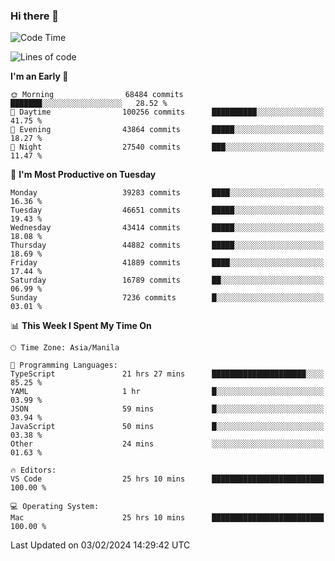 ### Hi there 👋

<!--START_SECTION:waka-->
![Code Time](http://img.shields.io/badge/Code%20Time-4%2C830%20hrs%2035%20mins-blue)

![Lines of code](https://img.shields.io/badge/From%20Hello%20World%20I%27ve%20Written-108.7%20million%20lines%20of%20code-blue)

**I'm an Early 🐤** 

```text
🌞 Morning                68484 commits       ███████░░░░░░░░░░░░░░░░░░   28.52 % 
🌆 Daytime                100256 commits      ██████████░░░░░░░░░░░░░░░   41.75 % 
🌃 Evening                43864 commits       █████░░░░░░░░░░░░░░░░░░░░   18.27 % 
🌙 Night                  27540 commits       ███░░░░░░░░░░░░░░░░░░░░░░   11.47 % 
```
📅 **I'm Most Productive on Tuesday** 

```text
Monday                   39283 commits       ████░░░░░░░░░░░░░░░░░░░░░   16.36 % 
Tuesday                  46651 commits       █████░░░░░░░░░░░░░░░░░░░░   19.43 % 
Wednesday                43414 commits       █████░░░░░░░░░░░░░░░░░░░░   18.08 % 
Thursday                 44882 commits       █████░░░░░░░░░░░░░░░░░░░░   18.69 % 
Friday                   41889 commits       ████░░░░░░░░░░░░░░░░░░░░░   17.44 % 
Saturday                 16789 commits       ██░░░░░░░░░░░░░░░░░░░░░░░   06.99 % 
Sunday                   7236 commits        █░░░░░░░░░░░░░░░░░░░░░░░░   03.01 % 
```


📊 **This Week I Spent My Time On** 

```text
🕑︎ Time Zone: Asia/Manila

💬 Programming Languages: 
TypeScript               21 hrs 27 mins      █████████████████████░░░░   85.25 % 
YAML                     1 hr                █░░░░░░░░░░░░░░░░░░░░░░░░   03.99 % 
JSON                     59 mins             █░░░░░░░░░░░░░░░░░░░░░░░░   03.94 % 
JavaScript               50 mins             █░░░░░░░░░░░░░░░░░░░░░░░░   03.38 % 
Other                    24 mins             ░░░░░░░░░░░░░░░░░░░░░░░░░   01.63 % 

🔥 Editors: 
VS Code                  25 hrs 10 mins      █████████████████████████   100.00 % 

💻 Operating System: 
Mac                      25 hrs 10 mins      █████████████████████████   100.00 % 
```


 Last Updated on 03/02/2024 14:29:42 UTC
<!--END_SECTION:waka-->


<!--
**rad182/rad182** is a ✨ _special_ ✨ repository because its `README.md` (this file) appears on your GitHub profile.

Here are some ideas to get you started:

- 🔭 I’m currently working on ...
- 🌱 I’m currently learning ...
- 👯 I’m looking to collaborate on ...
- 🤔 I’m looking for help with ...
- 💬 Ask me about ...
- 📫 How to reach me: ...
- 😄 Pronouns: ...
- ⚡ Fun fact: ...
-->

